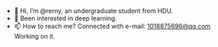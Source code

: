 - 👋 Hi, I’m @rerny, an undergraduate student from HDU.
- 👀 Been interested in deep learning.
- 📫 How to reach me?   Connected with e-mail: 1018875696@qq.com
Working on it.
<!---
rerny/rerny is a ✨ special ✨ repository because its `README.md` (this file) appears on your GitHub profile.
You can click the Preview link to take a look at your changes.
--->
